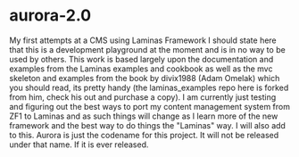 # aurora-2.0
My first attempts at a CMS using Laminas Framework
I should state here that this is a development playground at the moment and is in no way to be used by others.
This work is based largely upon the documentation and examples from the Laminas examples and cookbook as well as the mvc skeleton and examples from the book by divix1988 (Adam Omelak) which you should read, its pretty handy (the laminas_examples repo here is forked from him, check his out and purchase a copy). I am currently just testing and figuring out the best ways to port my content management system from ZF1 to Laminas and as such things will change as I learn more of the new framework and the best way to do things the "Laminas" way. I will also add to this. Aurora is just the codename for this project. It will not be released under that name. If it is ever released.
